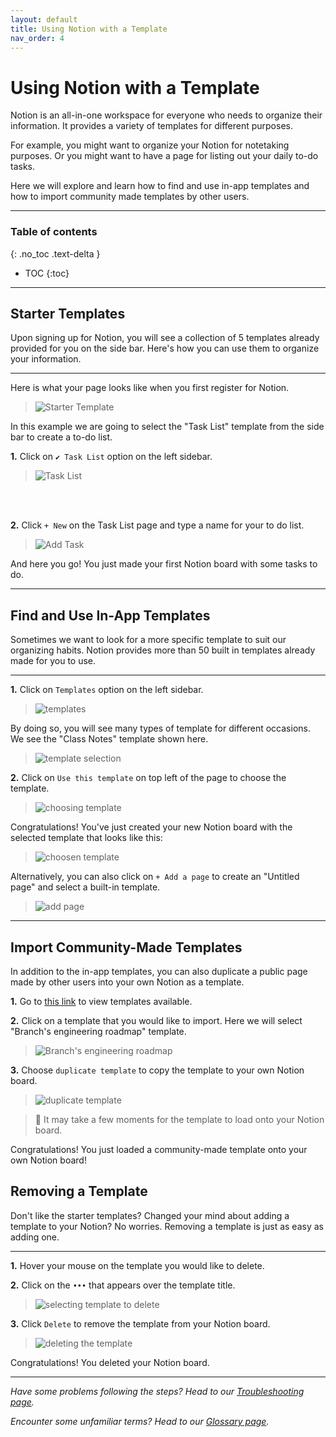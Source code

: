 ```yaml
---
layout: default
title: Using Notion with a Template
nav_order: 4
---
```


# Using Notion with a Template

Notion is an all-in-one workspace for everyone who needs to organize their information. 
It provides a variety of templates for different purposes. 

For example, you might want to organize your Notion for notetaking purposes. Or you might want to have a page for listing out your daily to-do tasks. 

Here we will explore and learn how to find and use in-app templates and how to import community made templates by other users. 

---

### Table of contents
{: .no_toc .text-delta }
* TOC
{:toc}


---

## Starter Templates

Upon signing up for Notion, you will see a collection of 5 templates already provided for you on the side bar. 
Here's how you can use them to organize your information. 

--- 

Here is what your page looks like when you first register for Notion. 

>![Starter Template](https://github.com/ws111994/lost-ark-studio/blob/gh-pages/docs/images/task1/starterTemplate.png?raw=true "Starter Template")

In this example we are going to select the "Task List" template from the side bar to create a to-do list.


**1.** Click on `✔ Task List` option on the left sidebar. 


>![Task List](https://github.com/ws111994/lost-ark-studio/blob/gh-pages/docs/images/task1/taskList.png?raw=true "Click on task list on the left sidebar")
<br />
<br />

**2.** Click `+ New` on the Task List page and type a name for your to do list.

>![Add Task](https://github.com/ws111994/lost-ark-studio/blob/gh-pages/docs/images/task1/createTask.png?raw=true "Add a task with the + New button on the task list page")

And here you go! You just made your first Notion board with some tasks to do.

---

## Find and Use In-App Templates

Sometimes we want to look for a more specific template to suit our organizing habits. Notion provides more than 50 built in templates already made for you to use. 

---

**1.** Click on `Templates` option on the left sidebar. 
>![templates](https://github.com/ws111994/lost-ark-studio/blob/gh-pages/docs/images/task1/templates.png?raw=true "add template page")

By doing so, you will see many types of template for different occasions. We see the "Class Notes" template shown here.
>![template selection](https://github.com/ws111994/lost-ark-studio/blob/gh-pages/docs/images/task1/templateSelection.png?raw=true "template selection page")


**2.** Click on  `Use this template`  on top left of the page to choose the template.
>![choosing template](https://github.com/ws111994/lost-ark-studio/blob/gh-pages/docs/images/task1/selectTemplate.png?raw=true "selecting your template")

Congratulations! You've just created your new Notion board with the selected template that looks like this: 
>![choosen template](https://github.com/ws111994/lost-ark-studio/blob/gh-pages/docs/images/task1/chosenTemplate.png?raw=true "successfully selected your built in template")

Alternatively, you can also click on `+ Add a page` to create an "Untitled page" and select a built-in template.

>![add page](https://github.com/ws111994/lost-ark-studio/blob/gh-pages/docs/images/task1/addPage.png?raw=true "using add page to chose a template")


---

## Import Community-Made Templates

In addition to the in-app templates, you can also duplicate a public page made by other users into your own Notion as a template. 

**1.** Go to [this link](https://www.notion.so/templates) to view templates available.

**2.** Click on a template that you would like to import. Here we will select "Branch's engineering roadmap" template.

>![Branch's engineering roadmap](https://github.com/ws111994/lost-ark-studio/blob/gh-pages/docs/images/task1/publicTemplate.png?raw=true "choosing a public template")

**3.** Choose `duplicate template` to copy the template to your own Notion board.

>![duplicate template](https://github.com/ws111994/lost-ark-studio/blob/gh-pages/docs/images/task1/duplicateTemplate.png?raw=true "duplicate template to own Notion board")

> :ledger: It may take a few moments for the template to load onto your Notion board.

Congratulations! You just loaded a community-made template onto your own Notion board!


## Removing a Template

Don't like the starter templates? Changed your mind about adding a template to your Notion? No worries. Removing a template is just as easy as adding one.

---

**1.** Hover your mouse on the template you would like to delete. 

**2.** Click on the `•••` that appears over the template title.

>![selecting template to delete](https://github.com/ws111994/lost-ark-studio/blob/gh-pages/docs/images/task1/hover.png?raw=true "selecting template to delete")

**3.** Click `Delete` to remove the template from your Notion board.

>![deleting the template](https://github.com/ws111994/lost-ark-studio/blob/gh-pages/docs/images/task1/selectDelete.png?raw=true "deleting template")

Congratulations! You deleted your Notion board. 

---

_Have some problems following the steps? Head to our [Troubleshooting page](https://ws111994.github.io/lost-ark-studio/docs/troubleshooting/)._

_Encounter some unfamiliar terms? Head to our [Glossary page](https://ws111994.github.io/lost-ark-studio/docs/glossary/)._
